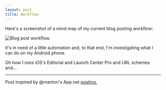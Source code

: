 ```yaml
---
layout: post
title: Workflow
---
```


Here's a screenshot of a mind map of my current blog posting workflow:

![Blog post workflow.](blog_post_workflow.jpg)

It's in need of a little automation and, to that end, I'm investigating what I can do on my Android phone.

Oh how I *miss* iOS's Editorial and Launch Center Pro and URL schemes and…

---

Post inspired by @manton's App.net [posting.](https://posts.app.net/66997019) 